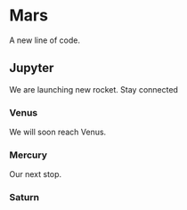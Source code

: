 # Mars
A new line of code.
## Jupyter
We are launching new rocket. Stay connected
### Venus
We will soon reach Venus.
### Mercury
Our next stop.
### Saturn
